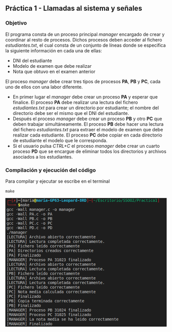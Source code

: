## Práctica 1 - Llamadas al sistema y señales 

### Objetivo
El programa consta de un proceso principal *manager* encargado de crear y coordinar al resto de procesos. Dichos procesos deben acceder al fichero *estudiantes.txt*, el cual consta de un conjunto de líneas donde se especifica la siguiente información en cada una de ellas:
* DNI del estudiante
* Modelo de examen que debe realizar
* Nota que obtuvo en el examen anterior

El proceso *manager* debe crear tres tipos de procesos **PA**, **PB** y **PC**, cada uno de ellos con una labor diferente. 
* En primer lugar el *manager* debe crear un proceso **PA** y esperar que finalice. El proceso **PA** debe realizar una lectura del fichero *estudiantes.txt* para crear un directorio por estudiante; el nombre del directorio debe ser el mismo que el DNI del estudiante.
* Después el proceso *manager* debe crear un proceso **PB** y otro **PC** que deben trabajar simultáneamente. El proceso **PB** debe hacer una lectura del fichero *estudiantes.txt* para extraer el modelo de examen que debe realizar cada estudiante. El proceso **PC** debe copiar en cada directorio de estudiante el modelo que le corresponda.
* Si el usuario pulsa *CTRL+C* el proceso *manager* debe crear un cuarto proceso **PD** que se encargue de eliminar todos los directorios y archivos asociados a los estudiantes. 

### Compilación y ejecución del código
Para compilar y ejecutar se escribe en el terminal 
```shell
make 
```
![Texto](/img/make.png)
